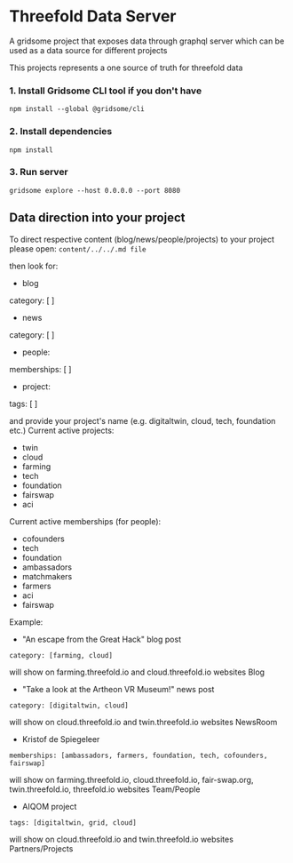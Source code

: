 # Threefold Data Server

A gridsome project that exposes data through graphql server which can be used as a data source
for different projects

This projects represents a one source of truth for threefold data


### 1. Install Gridsome CLI tool if you don't have

`npm install --global @gridsome/cli`

### 2. Install dependencies

`npm install`

### 3. Run server

`gridsome explore --host 0.0.0.0 --port 8080`


## Data direction into your project

To direct respective content (blog/news/people/projects) to your project please open: 
`content/../../.md file`

then look for:

- blog

category: [ ]

- news

category: [ ]

- people:

memberships: [ ]

- project:

tags: [ ]

and provide your project's name (e.g. digitaltwin, cloud, tech, foundation etc.)
Current active projects: 
- twin
- cloud
- farming
- tech
- foundation
- fairswap
- aci

Current active memberships (for people):
- cofounders
- tech
- foundation
- ambassadors
- matchmakers
- farmers
- aci
- fairswap

Example:

- "An escape from the Great Hack" blog post

`category: [farming, cloud]`

will show on farming.threefold.io and cloud.threefold.io websites Blog

- "Take a look at the Artheon VR Museum!" news post

`category: [digitaltwin, cloud]`

will show on cloud.threefold.io and twin.threefold.io websites NewsRoom

- Kristof de Spiegeleer

`memberships: [ambassadors, farmers, foundation, tech, cofounders, fairswap]`

will show on farming.threefold.io, cloud.threefold.io, fair-swap.org, twin.threefold.io, threefold.io websites Team/People

- AIQOM project

`tags: [digitaltwin, grid, cloud]`

will show on cloud.threefold.io and twin.threefold.io websites Partners/Projects



